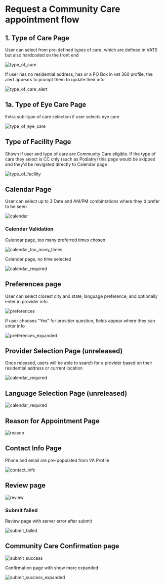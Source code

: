 # Request a Community Care appointment flow

## 1. Type of Care Page
User can select from pre-defined types of care, which are defined in VATS but also hardcoded on the front end

![type_of_care](community-care-flow/type_of_care.png)

If user has no residential address, has or a PO Box in vet 360 profile, the alert appears to prompt them to update their info

![type_of_care_alert](community-care-flow/type_of_care_alert.png)

## 1a. Type of Eye Care Page
Extra sub-type of care selection if user selects eye care

![type_of_eye_care](community-care-flow/type_of_eye_care.png)

## Type of Facility Page
Shown if user and type of care are Community Care eligible.  If the type of care they select is CC only (such as Podiatry) this page would be skipped and they'd be navigated directly to Calendar page

![type_of_facility](community-care-flow/type_of_facility.png)


## Calendar Page
User can select up to 3 Date and AM/PM combintations where they'd prefer to be seen

![calendar](community-care-flow/calendar.png)

### Calendar Validation 
Calendar page, too many preferred times chosen

![calendar_too_many_times](community-care-flow/calendar_too_many_times.png)

Calendar page, no time selected

![calendar_required](community-care-flow/calendar_required.png)

## Preferences page

User can select closest city and state, language preference, and optionally enter in provider info

![preferences](community-care-flow/preferences.png)

If user chooses "Yes" for provider question, fields appear where they can enter info

![preferences_expanded](community-care-flow/preferences_expanded.png)




## Provider Selection Page (unreleased)

Once released, users will be able to search for a provider based on their residential address or current location

![calendar_required](community-care-flow/provider_selection.png)

## Language Selection Page (unreleased)

![calendar_required](community-care-flow/language_preference.png)


## Reason for Appointment Page

![reason](community-care-flow/reason.png)

## Contact Info Page
Phone and email are pre-populated from VA Profile

![contact_info](community-care-flow/contact_info.png)

## Review page
![review](community-care-flow/review_page.png)

### Submit failed
Review page with server error after submit

![submit_failed](community-care-flow/submit_failed.png)

## Community Care Confirmation page

![submit_success](community-care-flow/submit_success.png)

Confirmation page with show more expanded

![submit_success_expanded](community-care-flow/submit_success_expanded.png)
